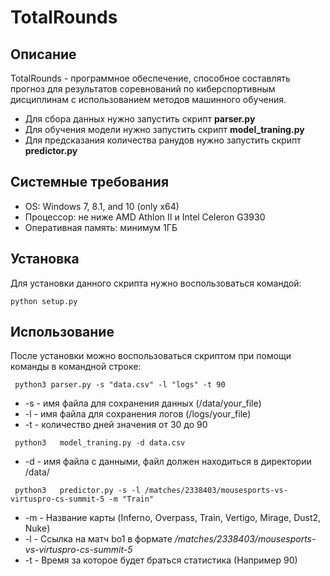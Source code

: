 # TotalRounds
## Описание
TotalRounds - программное обеспечение, способное составлять прогноз для результатов соревнований по киберспортивным дисциплинам с использованием методов машинного обучения. </br>
 - Для сбора данных нужно запустить скрипт **parser.py**
 - Для обучения модели нужно запустить скрипт **model_traning.py**
 - Для предсказания количества ранудов нужно запустить скрипт **predictor.py**

## Системные требования
- OS: Windows 7, 8.1, and 10 (only x64)
- Процессор: не ниже AMD Athlon II и Intel Celeron G3930
- Оперативная память: минимум 1ГБ
## Установка
Для установки данного скрипта нужно воспользоваться командой:
```
python setup.py
```
## Использование
После установки можно воспользоваться скриптом при помощи команды в командной строке:
```
 python3 parser.py -s "data.csv" -l "logs" -t 90
```
 - -s  - имя файла для сохранения данных (/data/your_file) <br />
 - -l  - имя файла для сохранения логов (/logs/your_file) <br />
 - -t  - количество дней значения от 30 до 90 <br />

```
 python3   model_traning.py -d data.csv
```
 - -d - имя файла с данными, файл должен находиться в директории /data/ 
```
 python3   predictor.py -s -l /matches/2338403/mousesports-vs-virtuspro-cs-summit-5 -m "Train"
```
 - -m - Название карты (Inferno, Overpass, Train, Vertigo, Mirage, Dust2, Nuke) <br/>
 - -l - Ссылка на матч bo1 в формате _/matches/2338403/mousesports-vs-virtuspro-cs-summit-5_  <br/>
 - -t - Время за которое будет браться статистика (Например 90)  <br/>